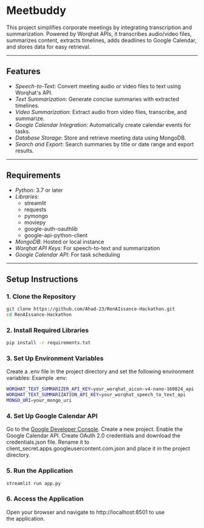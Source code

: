 # Meetbuddy

This project simplifies corporate meetings by integrating transcription and summarization. Powered by Worqhat APIs, it transcribes audio/video files, summarizes content, extracts timelines, adds deadlines to Google Calendar, and stores data for easy retrieval.

---

## Features

- *Speech-to-Text*: Convert meeting audio or video files to text using Worqhat's API.
- *Text Summarization*: Generate concise summaries with extracted timelines.
- *Video Summarization*: Extract audio from video files, transcribe, and summarize.
- *Google Calendar Integration*: Automatically create calendar events for tasks.
- *Database Storage*: Store and retrieve meeting data using MongoDB.
- *Search and Export*: Search summaries by title or date range and export results.

---

## Requirements

- *Python*: 3.7 or later
- *Libraries*:
  - streamlit
  - requests
  - pymongo
  - moviepy
  - google-auth-oauthlib
  - google-api-python-client
- *MongoDB*: Hosted or local instance
- *Worqhat API Keys*: For speech-to-text and summarization
- *Google Calendar API*: For task scheduling

---

## Setup Instructions

### 1. Clone the Repository
```bash
git clone https://github.com/Ahad-23/RenAIssance-Hackathon.git
cd RenAIssance-Hackathon
```

### 2. Install Required Libraries
```bash
pip install -r requirements.txt
```
### 3. Set Up Environment Variables
Create a .env file in the project directory and set the following environment variables:
Example .env:
```bash
WORQHAT_TEXT_SUMMARIZER_API_KEY=your_worqhat_aicon-v4-nano-160824_api
WORQHAT_TEXT_SUMMARIZATION_API_KEY=your_worqhat_speech_to_text_api
MONGO_URI=your_mongo_uri
```


### 4. Set Up Google Calendar API
Go to the [Google Developer Console](https://console.cloud.google.com/).
Create a new project.
Enable the Google Calendar API.
Create OAuth 2.0 credentials and download the credentials.json file.
Rename it to client_secret.apps.googleusercontent.com.json and place it in the project directory.

### 5. Run the Application
```bash
streamlit run app.py
```

### 6. Access the Application
Open your browser and navigate to http://localhost:8501 to use the application.
